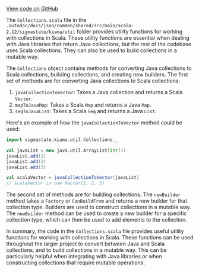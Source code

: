 [View code on GitHub](sigmastate-interpreterhttps://github.com/ScorexFoundation/sigmastate-interpreter/.autodoc/docs/json/common/shared/src/main/scala-2.12/sigmastate/kiama/util)

The `Collections.scala` file in the `.autodoc/docs/json/common/shared/src/main/scala-2.12/sigmastate/kiama/util` folder provides utility functions for working with collections in Scala. These utility functions are essential when dealing with Java libraries that return Java collections, but the rest of the codebase uses Scala collections. They can also be used to build collections in a mutable way.

The `Collections` object contains methods for converting Java collections to Scala collections, building collections, and creating new builders. The first set of methods are for converting Java collections to Scala collections:

1. `javaCollectionToVector`: Takes a Java collection and returns a Scala `Vector`.
2. `mapToJavaMap`: Takes a Scala `Map` and returns a Java `Map`.
3. `seqToJavaList`: Takes a Scala `Seq` and returns a Java `List`.

Here's an example of how the `javaCollectionToVector` method could be used:

```scala
import sigmastate.kiama.util.Collections._

val javaList = new java.util.ArrayList[Int]()
javaList.add(1)
javaList.add(2)
javaList.add(3)

val scalaVector = javaCollectionToVector(javaList)
// scalaVector is now Vector(1, 2, 3)
```

The second set of methods are for building collections. The `newBuilder` method takes a `Factory` or `CanBuildFrom` and returns a new builder for that collection type. Builders are used to construct collections in a mutable way. The `newBuilder` method can be used to create a new builder for a specific collection type, which can then be used to add elements to the collection.

In summary, the code in the `Collections.scala` file provides useful utility functions for working with collections in Scala. These functions can be used throughout the larger project to convert between Java and Scala collections, and to build collections in a mutable way. This can be particularly helpful when integrating with Java libraries or when constructing collections that require mutable operations.
